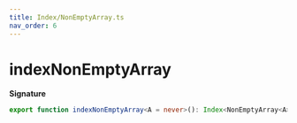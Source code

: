 ```yaml
---
title: Index/NonEmptyArray.ts
nav_order: 6
---
```


# indexNonEmptyArray

**Signature**

```ts
export function indexNonEmptyArray<A = never>(): Index<NonEmptyArray<A>, number, A>
```
